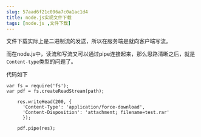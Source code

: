 ```yaml
---
slug: 57aad6f21c096a7c0a1ac1d4
title: node.js实现文件下载
tags: [node.js ,文件下载]
---
```


文件下载实际上是二进制流的发送，所以在服务端是就向客户端写流。

而在node.js中，读流和写流又可以通过pipe连接起来，那么思路清晰之后，就是`Content-type`类型的问题了。

代码如下

```
var fs = require('fs');
var pdf = fs.createReadStream(path);

    res.writeHead(200, {
      'Content-Type': 'application/force-download',
      'Content-Disposition': 'attachment; filename=test.rar'
      });

    pdf.pipe(res);

```
